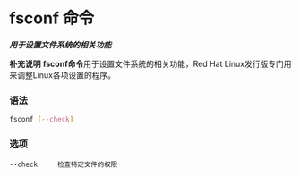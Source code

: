# fsconf 命令
***用于设置文件系统的相关功能***

**补充说明**
**fsconf命令**用于设置文件系统的相关功能，Red Hat Linux发行版专门用来调整Linux各项设置的程序。

### 语法
```bash
fsconf [--check]
```

### 选项
```
--check		检查特定文件的权限
```
